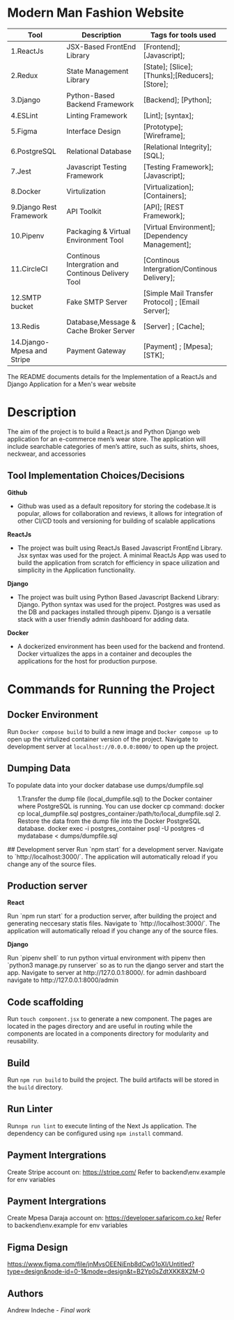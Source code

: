 # Modern Man Fashion Website

|Tool                | Description                    | Tags for tools used                                                                                               |
| ------------------- | ------------------------------ | ---------------------------------------------------------------------------------------------------- |
| 1.ReactJs| JSX-Based FrontEnd Library|[Frontend]; [Javascript];|
| 2.Redux| State Management Library|[State]; [Slice]; [Thunks];[Reducers];[Store];|
| 3.Django| Python-Based Backend Framework|[Backend]; [Python];|
| 4.ESLint| Linting Framework| [Lint]; [syntax];|
| 5.Figma| Interface Design| [Prototype]; [Wireframe];|
| 6.PostgreSQL| Relational Database| [Relational Integrity]; [SQL];|
| 7.Jest| Javascript Testing Framework| [Testing Framework]; [Javascript];|
| 8.Docker| Virtulization| [Virtualization]; [Containers];|
| 9.Django Rest Framework| API Toolkit| [API]; [REST Framework];|
| 10.Pipenv| Packaging & Virtual Environment Tool| [Virtual Environment]; [Dependency Management];|
| 11.CircleCI|Continous Intergration and Continous Delivery Tool| [Continous Intergration/Continous Delivery];|
| 12.SMTP bucket|Fake SMTP Server| [Simple Mail Transfer Protocol] ; [Email Server];|
| 13.Redis|Database,Message & Cache Broker Server| [Server] ; [Cache];|
| 14.Django-Mpesa and Stripe |Payment Gateway| [Payment] ; [Mpesa]; [STK];|

<p>The README documents details for the Implementation of a ReactJs and Django Application for a Men's wear website</p>

## <h1> Description</h1>
<p>The aim of the project is to build a React.js and Python Django web application for an e-commerce men’s wear store. The application will include searchable categories of men’s attire, such as suits, shirts, shoes, neckwear, and accessories</p>

## Tool Implementation Choices/Decisions
<p><b>Github</b></p>
<ul>
<li>Github was used as a default repository for storing the codebase.It is popular, allows for collaboration and reviews, it allows for integration of other CI/CD tools and versioning for building of scalable applications</li>
</ul>
<p><b>ReactJs</b></p>
<ul>
<li>The project was built using ReactJs Based Javascript FrontEnd Library. Jsx syntax was used for the project. A minimal ReactJs App was used to build the application from scratch for efficiency in space uilization and simplicity in the Application functionality.
</ul>
<p><b>Django</b></p>
<ul>
<li>The project was built using Python Based Javascript Backend Library: Django. Python syntax was used for the project. Postgres was used as the DB and packages installed through pipenv. Django is a versatile stack with a user friendly admin dashboard for adding data.
</ul>
<p><b>Docker</b></p>
<ul>
<li>A dockerized environment has been used for the backend and frontend. Docker virtualizes the apps in a container and decouples the applications for the host for production purpose.
</ul>
</ul>

## <h1> Commands for Running the Project</h1>
## Docker Environment
Run `Docker compose build` to build a new image and `Docker compose up`  to open up the virtulized container version of the project. Navigate to  development server at `localhost://0.0.0.0:8000/` to open up the project.

## Dumping Data
To populate data into your docker database use dumps/dumpfile.sql
<ul>
1.Transfer the dump file (local_dumpfile.sql) to the Docker container where PostgreSQL is running. You can use docker cp command:
    docker cp local_dumpfile.sql postgres_container:/path/to/local_dumpfile.sql
2. Restore the data from the dump file into the Docker PostgreSQL database.
    docker exec -i postgres_container psql -U postgres -d mydatabase < dumps/dumpfile.sql
</ul>
## Development server
Run `npm start` for a development server. Navigate to `http://localhost:3000/`. The application will automatically reload if you change any of the source files.

## Production server
<p><b>React</b></p>
Run `npm run start` for a production server, after building the project and generating neccesary statis files. Navigate to `http://localhost:3000/`. The application will automatically reload if you change any of the source files.

<p><b>Django</b></p>
Run `pipenv shell` to run python virtual environment with pipenv then `python3 manage.py runserver` so as to run the django server and start the app. Navigate to server at http://127.0.0.1:8000/. for admin dashboard navigate to http://127.0.0.1:8000/admin

## Code scaffolding

Run `touch component.jsx` to generate a new component. The pages are located in the pages directory and are useful in routing while the components are located in a components directory for modularity and reusability.

## Build

Run `npm run build` to build the project. The build artifacts will be stored in the `build` directory.

## Run Linter

Run`npm run lint` to execute linting of the Next Js application. The dependency can be configured using `npm install` command.

## Payment Intergrations

Create Stripe account on: https://stripe.com/
Refer to backend\env.example for env variables

## Payment Intergrations
Create Mpesa Daraja account on: https://developer.safaricom.co.ke/
Refer to backend\env.example for env variables

## Figma Design

https://www.figma.com/file/jnMvsOEENiEnb8dCw01oXI/Untitled?type=design&node-id=0-1&mode=design&t=B2Yp0sZdtXKK8X2M-0


## Authors

Andrew Indeche - *Final work*